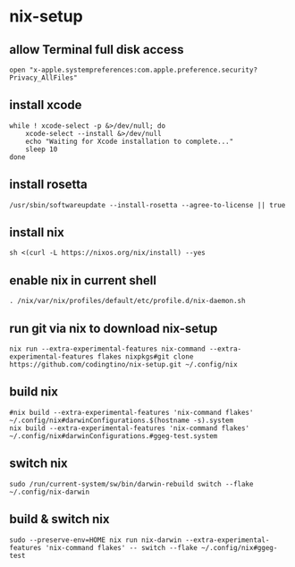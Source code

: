 # nix-setup

## allow Terminal full disk access

```
open "x-apple.systempreferences:com.apple.preference.security?Privacy_AllFiles"
```

## install xcode

```
while ! xcode-select -p &>/dev/null; do
    xcode-select --install &>/dev/null
    echo "Waiting for Xcode installation to complete..."
    sleep 10
done
```

## install rosetta

```
/usr/sbin/softwareupdate --install-rosetta --agree-to-license || true
```

## install nix

```
sh <(curl -L https://nixos.org/nix/install) --yes
```

## enable nix in current shell

```
. /nix/var/nix/profiles/default/etc/profile.d/nix-daemon.sh
```

## run git via nix to download nix-setup

```
nix run --extra-experimental-features nix-command --extra-experimental-features flakes nixpkgs#git clone https://github.com/codingtino/nix-setup.git ~/.config/nix
```

## build nix

```
#nix build --extra-experimental-features 'nix-command flakes' ~/.config/nix#darwinConfigurations.$(hostname -s).system
nix build --extra-experimental-features 'nix-command flakes' ~/.config/nix#darwinConfigurations.#ggeg-test.system
```

## switch nix

```
sudo /run/current-system/sw/bin/darwin-rebuild switch --flake ~/.config/nix-darwin
```

## build & switch nix

```
sudo --preserve-env=HOME nix run nix-darwin --extra-experimental-features 'nix-command flakes' -- switch --flake ~/.config/nix#ggeg-test
```
